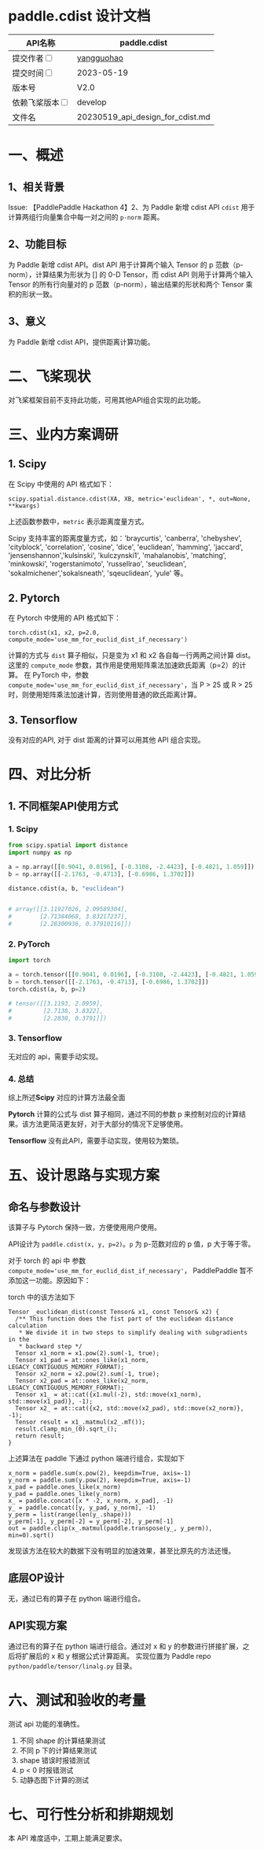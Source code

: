 # paddle.cdist 设计文档
|API名称 | paddle.cdist                                 | 
|---|----------------------------------------------|
|提交作者<input type="checkbox" class="rowselector hidden"> | [yangguohao](https://github.com/yangguohao/) |
|提交时间<input type="checkbox" class="rowselector hidden"> | 2023-05-19                                   | 
|版本号 | V2.0                                         | 
|依赖飞桨版本<input type="checkbox" class="rowselector hidden"> | develop                                      | 
|文件名 | 20230519_api_design_for_cdist.md             | 


# 一、概述
## 1、相关背景

Issue: 【PaddlePaddle Hackathon 4】2、为 Paddle 新增 cdist API 
`cdist` 用于计算两组行向量集合中每一对之间的 `p-norm` 距离。

## 2、功能目标

为 Paddle 新增 cdist API。dist API 用于计算两个输入 Tensor 的 p 范数（p-norm），计算结果为形状为 [] 的 0-D Tensor，而 cdist API 则用于计算两个输入 Tensor 的所有行向量对的 p 范数（p-norm），输出结果的形状和两个 Tensor 乘积的形状一致。
## 3、意义
为 Paddle 新增 cdist API，提供距离计算功能。
# 二、飞桨现状
对飞桨框架目前不支持此功能，可用其他API组合实现的此功能。
# 三、业内方案调研
## 1. Scipy

在 Scipy 中使用的 API 格式如下：

`scipy.spatial.distance.cdist(XA, XB, metric='euclidean', *, out=None, **kwargs)`

上述函数参数中，`metric` 表示距离度量方式。

Scipy 支持丰富的距离度量方式，如：'braycurtis', 'canberra', 'chebyshev', 'cityblock', 'correlation', 'cosine', 'dice', 
'euclidean', 'hamming', 'jaccard', 'jensenshannon','kulsinski', 'kulczynski1', 'mahalanobis', 'matching', 'minkowski',
'rogerstanimoto', 'russellrao', 'seuclidean', 'sokalmichener','sokalsneath', 'sqeuclidean', 'yule' 等。


## 2. Pytorch

在 Pytorch 中使用的 API 格式如下：

`torch.cdist(x1, x2, p=2.0, compute_mode='use_mm_for_euclid_dist_if_necessary')`

计算的方式与 `dist` 算子相似，只是变为 x1 和 x2 各自每一行两两之间计算 dist。
这里的 `compute_mode` 参数，其作用是使用矩阵乘法加速欧氏距离（p=2）的计算。
在 PyTorch 中，参数 `compute_mode='use_mm_for_euclid_dist_if_necessary'`，当 P > 25 或 R > 25 时，则使用矩阵乘法加速计算，否则使用普通的欧氏距离计算。

## 3. Tensorflow

没有对应的API, 对于 dist 距离的计算可以用其他 API 组合实现。

# 四、对比分析

## 1. 不同框架API使用方式

### 1. Scipy

```Python
from scipy.spatial import distance
import numpy as np

a = np.array([[0.9041, 0.0196], [-0.3108, -2.4423], [-0.4821, 1.059]])
b = np.array([[-2.1763, -0.4713], [-0.6986, 1.3702]])

distance.cdist(a, b, "euclidean")


# array([[3.11927026, 2.09589304],
#        [2.71384068, 3.83217237],
#        [2.28300936, 0.37910116]])
```

### 2. PyTorch

```Python
import torch

a = torch.tensor([[0.9041, 0.0196], [-0.3108, -2.4423], [-0.4821, 1.059]])
b = torch.tensor([[-2.1763, -0.4713], [-0.6986, 1.3702]])
torch.cdist(a, b, p=2)

# tensor([[3.1193, 2.0959],
#         [2.7138, 3.8322],
#         [2.2830, 0.3791]])
```

### 3. Tensorflow
无对应的 api，需要手动实现。

### 4. 总结
综上所述**Scipy** 对应的计算方法最全面

**Pytorch** 计算的公式与 dist 算子相同，通过不同的参数 p 来控制对应的计算结果。该方法更简洁更友好，对于大部分的情况下足够使用。

**Tensorflow** 没有此API，需要手动实现，使用较为繁琐。



# 五、设计思路与实现方案
## 命名与参数设计

该算子与 Pytorch 保持一致，方便使用用户使用。

API设计为 `paddle.cdist(x, y, p=2)`。`p` 为 p-范数对应的 p 值，p 大于等于零。

对于 torch 的 api 中 参数 `compute_mode='use_mm_for_euclid_dist_if_necessary'`， PaddlePaddle 暂不添加这一功能。原因如下：

torch 中的该方法如下
```
Tensor _euclidean_dist(const Tensor& x1, const Tensor& x2) {
  /** This function does the fist part of the euclidean distance calculation
   * We divide it in two steps to simplify dealing with subgradients in the
   * backward step */
  Tensor x1_norm = x1.pow(2).sum(-1, true);
  Tensor x1_pad = at::ones_like(x1_norm, LEGACY_CONTIGUOUS_MEMORY_FORMAT);
  Tensor x2_norm = x2.pow(2).sum(-1, true);
  Tensor x2_pad = at::ones_like(x2_norm, LEGACY_CONTIGUOUS_MEMORY_FORMAT);
  Tensor x1_ = at::cat({x1.mul(-2), std::move(x1_norm), std::move(x1_pad)}, -1);
  Tensor x2_ = at::cat({x2, std::move(x2_pad), std::move(x2_norm)}, -1);
  Tensor result = x1_.matmul(x2_.mT());
  result.clamp_min_(0).sqrt_();
  return result;
}
```
上述算法在 paddle 下通过 python 端进行组合，实现如下
```
x_norm = paddle.sum(x.pow(2), keepdim=True, axis=-1)
y_norm = paddle.sum(y.pow(2), keepdim=True, axis=-1)
x_pad = paddle.ones_like(x_norm)
y_pad = paddle.ones_like(y_norm)
x_ = paddle.concat([x * -2, x_norm, x_pad], -1)
y_ = paddle.concat([y, y_pad, y_norm], -1)
y_perm = list(range(len(y_.shape)))
y_perm[-1], y_perm[-2] = y_perm[-2], y_perm[-1]
out = paddle.clip(x_.matmul(paddle.transpose(y_, y_perm)), min=0).sqrt()
```
发现该方法在较大的数据下没有明显的加速效果，甚至比原先的方法还慢。

## 底层OP设计
无，通过已有的算子在 python 端进行组合。
## API实现方案
通过已有的算子在 python 端进行组合。通过对 x 和 y 的参数进行拼接扩展，之后将扩展后的 x 和 y 根据公式计算距离。
实现位置为 Paddle repo `python/paddle/tensor/linalg.py` 目录。
# 六、测试和验收的考量
测试 api 功能的准确性。
1. 不同 shape 的计算结果测试
2. 不同 p 下的计算结果测试
3. shape 错误时报错测试
4. p < 0 时报错测试
5. 动静态图下计算的测试
# 七、可行性分析和排期规划
本 API 难度适中，工期上能满足要求。